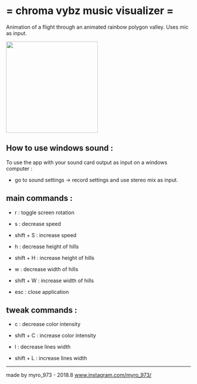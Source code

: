 = chroma vybz music visualizer =
================================

Animation of a flight through an animated rainbow polygon valley.
Uses mic as input. 

<img src="preview.gif" height=250>

How to use windows sound :
---------------
To use the app with your sound card output as input on a windows computer :
- go to sound settings -> record settings and use stereo mix as input.


main commands :
---------------
- r : toggle screen rotation

- s : decrease speed
- shift + S : increase speed

- h : decrease height of hills
- shift + H : increase height of hills

- w : decrease width of hills
- shift + W : increase width of hills

- esc : close application


tweak commands :
----------------
- c : decrease color intensity
- shift + C : increase color intensity

- l : decrease lines width
- shift + L : increase lines width


----------------

made by myro_973 - 2018.8
www.instagram.com/myro_973/
